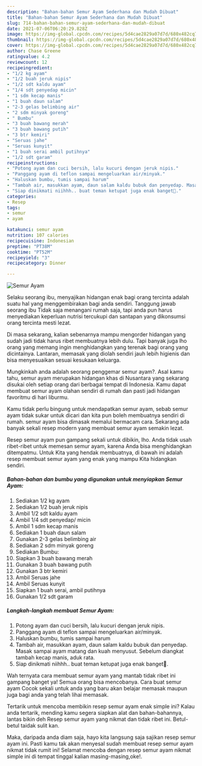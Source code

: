 ```yaml
---
description: "Bahan-bahan Semur Ayam Sederhana dan Mudah Dibuat"
title: "Bahan-bahan Semur Ayam Sederhana dan Mudah Dibuat"
slug: 714-bahan-bahan-semur-ayam-sederhana-dan-mudah-dibuat
date: 2021-07-06T06:20:29.828Z
image: https://img-global.cpcdn.com/recipes/5d4cae2829a07d7d/680x482cq70/semur-ayam-foto-resep-utama.jpg
thumbnail: https://img-global.cpcdn.com/recipes/5d4cae2829a07d7d/680x482cq70/semur-ayam-foto-resep-utama.jpg
cover: https://img-global.cpcdn.com/recipes/5d4cae2829a07d7d/680x482cq70/semur-ayam-foto-resep-utama.jpg
author: Chase Greene
ratingvalue: 4.2
reviewcount: 12
recipeingredient:
- "1/2 kg ayam"
- "1/2 buah jeruk nipis"
- "1/2 sdt kaldu ayam"
- "1/4 sdt penyedap micin"
- "1 sdm kecap manis"
- "1 buah daun salam"
- "2-3 gelas belimbing air"
- "2 sdm minyak goreng"
- " Bumbu"
- "3 buah bawang merah"
- "3 buah bawang putih"
- "3 btr kemiri"
- "Seruas jahe"
- "Seruas kunyit"
- "1 buah serai ambil putihnya"
- "1/2 sdt garam"
recipeinstructions:
- "Potong ayam dan cuci bersih, lalu kucuri dengan jeruk nipis."
- "Panggang ayam di teflon sampai mengeluarkan air/minyak."
- "Haluskan bumbu, tumis sampai harum"
- "Tambah air, masukkan ayam, daun salam kaldu bubuk dan penyedap. Masak sampai ayam matang dan kuah menyusut. Sebelum diangkat tambah kecap manis, aduk rata."
- "Siap dinikmati niihhh.. buat teman ketupat juga enak banget🍛."
categories:
- Resep
tags:
- semur
- ayam

katakunci: semur ayam 
nutrition: 107 calories
recipecuisine: Indonesian
preptime: "PT38M"
cooktime: "PT52M"
recipeyield: "3"
recipecategory: Dinner

---
```



![Semur Ayam](https://img-global.cpcdn.com/recipes/5d4cae2829a07d7d/680x482cq70/semur-ayam-foto-resep-utama.jpg)

Selaku seorang ibu, menyajikan hidangan enak bagi orang tercinta adalah suatu hal yang menggembirakan bagi anda sendiri. Tanggung jawab seorang ibu Tidak saja menangani rumah saja, tapi anda pun harus menyediakan keperluan nutrisi tercukupi dan santapan yang dikonsumsi orang tercinta mesti lezat.

Di masa  sekarang, kalian sebenarnya mampu mengorder hidangan yang sudah jadi tidak harus ribet membuatnya lebih dulu. Tapi banyak juga lho orang yang memang ingin menghidangkan yang terenak bagi orang yang dicintainya. Lantaran, memasak yang diolah sendiri jauh lebih higienis dan bisa menyesuaikan sesuai kesukaan keluarga. 



Mungkinkah anda adalah seorang penggemar semur ayam?. Asal kamu tahu, semur ayam merupakan hidangan khas di Nusantara yang sekarang disukai oleh setiap orang dari berbagai tempat di Indonesia. Kamu dapat membuat semur ayam olahan sendiri di rumah dan pasti jadi hidangan favoritmu di hari liburmu.

Kamu tidak perlu bingung untuk mendapatkan semur ayam, sebab semur ayam tidak sukar untuk dicari dan kita pun boleh membuatnya sendiri di rumah. semur ayam bisa dimasak memalui bermacam cara. Sekarang ada banyak sekali resep modern yang membuat semur ayam semakin lezat.

Resep semur ayam pun gampang sekali untuk dibikin, lho. Anda tidak usah ribet-ribet untuk memesan semur ayam, karena Anda bisa menghidangkan ditempatmu. Untuk Kita yang hendak membuatnya, di bawah ini adalah resep membuat semur ayam yang enak yang mampu Kita hidangkan sendiri.

<!--inarticleads1-->

##### Bahan-bahan dan bumbu yang digunakan untuk menyiapkan Semur Ayam:

1. Sediakan 1/2 kg ayam
1. Sediakan 1/2 buah jeruk nipis
1. Ambil 1/2 sdt kaldu ayam
1. Ambil 1/4 sdt penyedap/ micin
1. Ambil 1 sdm kecap manis
1. Sediakan 1 buah daun salam
1. Gunakan 2-3 gelas belimbing air
1. Sediakan 2 sdm minyak goreng
1. Sediakan  Bumbu:
1. Siapkan 3 buah bawang merah
1. Gunakan 3 buah bawang putih
1. Gunakan 3 btr kemiri
1. Ambil Seruas jahe
1. Ambil Seruas kunyit
1. Siapkan 1 buah serai, ambil putihnya
1. Gunakan 1/2 sdt garam




<!--inarticleads2-->

##### Langkah-langkah membuat Semur Ayam:

1. Potong ayam dan cuci bersih, lalu kucuri dengan jeruk nipis.
1. Panggang ayam di teflon sampai mengeluarkan air/minyak.
1. Haluskan bumbu, tumis sampai harum
1. Tambah air, masukkan ayam, daun salam kaldu bubuk dan penyedap. Masak sampai ayam matang dan kuah menyusut. Sebelum diangkat tambah kecap manis, aduk rata.
1. Siap dinikmati niihhh.. buat teman ketupat juga enak banget🍛.




Wah ternyata cara membuat semur ayam yang mantab tidak ribet ini gampang banget ya! Semua orang bisa mencobanya. Cara buat semur ayam Cocok sekali untuk anda yang baru akan belajar memasak maupun juga bagi anda yang telah lihai memasak.

Tertarik untuk mencoba membikin resep semur ayam enak simple ini? Kalau anda tertarik, mending kamu segera siapkan alat dan bahan-bahannya, lantas bikin deh Resep semur ayam yang nikmat dan tidak ribet ini. Betul-betul taidak sulit kan. 

Maka, daripada anda diam saja, hayo kita langsung saja sajikan resep semur ayam ini. Pasti kamu tak akan menyesal sudah membuat resep semur ayam nikmat tidak rumit ini! Selamat mencoba dengan resep semur ayam nikmat simple ini di tempat tinggal kalian masing-masing,oke!.

